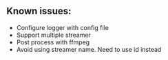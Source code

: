 ## Known issues:
- Configure logger with config file
- Support multiple streamer
- Post process with ffmpeg
- Avoid using streamer name. Need to use id instead